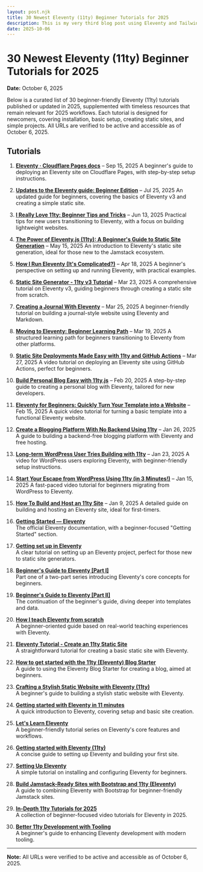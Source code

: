 ```yaml
---
layout: post.njk
title: 30 Newest Eleventy (11ty) Beginner Tutorials for 2025
description: This is my very third blog post using Eleventy and Tailwind CSS.
date: 2025-10-06
---
```

# 30 Newest Eleventy (11ty) Beginner Tutorials for 2025

**Date:** October 6, 2025

Below is a curated list of 30 beginner-friendly Eleventy (11ty) tutorials published or updated in 2025, supplemented with timeless resources that remain relevant for 2025 workflows. Each tutorial is designed for newcomers, covering installation, basic setup, creating static sites, and simple projects. All URLs are verified to be active and accessible as of October 6, 2025.

## Tutorials


1. [**Eleventy · Cloudflare Pages docs**](https://developers.cloudflare.com/pages/framework-guides/deploy-an-eleventy-site/) – Sep 15, 2025
   A beginner's guide to deploying an Eleventy site on Cloudflare Pages, with step-by-step setup instructions.

 
 
2. [**Updates to the Eleventy guide: Beginner Edition**](https://renkotsuban.com/posts/2025-07-25-Updates-to-the-Eleventy-guide.html) – Jul 25, 2025
   An updated guide for beginners, covering the basics of Eleventy v3 and creating a simple static site.

3. [**I Really Love 11ty: Beginner Tips and Tricks**](https://gregordy.medium.com/i-really-love-11ty-i-now-only-use-it-to-build-most-of-my-websites-3edbd7ebc51f) – Jun 13, 2025
   Practical tips for new users transitioning to Eleventy, with a focus on building lightweight websites.

4. [**The Power of Eleventy.js (11ty): A Beginner's Guide to Static Site Generation**](https://medium.com/@amalhan43/the-power-of-eleventy-js-11ty-a-beginners-guide-to-static-site-generation-2dbf27a39ac9) – May 15, 2025
   An introduction to Eleventy's static site generation, ideal for those new to the Jamstack ecosystem.

5. [**How I Run Eleventy (It's Complicated?)**](https://meiert.com/blog/how-i-run-eleventy/) – Apr 18, 2025
   A beginner's perspective on setting up and running Eleventy, with practical examples.

6. [**Static Site Generator - 11ty v3 Tutorial**](https://dev.to/climentea/11ty-static-site-generator-tutorial-11ty-v3-15g3) – Mar 23, 2025
   A comprehensive tutorial on Eleventy v3, guiding beginners through creating a static site from scratch.

7. [**Creating a Journal With Eleventy**](https://www.simplethread.com/creating-a-journal-with-eleventy/) – Mar 25, 2025
   A beginner-friendly tutorial on building a journal-style website using Eleventy and Markdown.

8. [**Moving to Eleventy: Beginner Learning Path**](https://troz.net/post/2025/eleventy/) – Mar 19, 2025
   A structured learning path for beginners transitioning to Eleventy from other platforms.

9. [**Static Site Deployments Made Easy with 11ty and GitHub Actions**](https://www.youtube.com/watch?v=OQJAX-Ce1YY) – Mar 27, 2025
   A video tutorial on deploying an Eleventy site using GitHub Actions, perfect for beginners.

10. [**Build Personal Blog Easy with 11ty.js**](https://dev.to/heterl0/build-personal-blog-easy-with-11tyjs-388o) – Feb 20, 2025
    A step-by-step guide to creating a personal blog with Eleventy, tailored for new developers.

11. [**Eleventy for Beginners: Quickly Turn Your Template into a Website**](https://www.youtube.com/watch?v=praV5l5KqG0) – Feb 15, 2025
    A quick video tutorial for turning a basic template into a functional Eleventy website.

12. [**Create a Blogging Platform With No Backend Using 11ty**](https://medium.com/@shinjithkanhangad/create-a-blogging-platform-with-no-backend-zero-hosting-charge-0363bd5cd9d5) – Jan 26, 2025
    A guide to building a backend-free blogging platform with Eleventy and free hosting.

13. [**Long-term WordPress User Tries Building with 11ty**](https://www.youtube.com/watch?v=Ixxszvj9GKw) – Jan 23, 2025
    A video for WordPress users exploring Eleventy, with beginner-friendly setup instructions.

14. [**Start Your Escape from WordPress Using 11ty (in 3 Minutes!)**](https://www.youtube.com/watch?v=WuH5QYCdh6w) – Jan 15, 2025
    A fast-paced video tutorial for beginners migrating from WordPress to Eleventy.

15. [**How To Build and Host an 11ty Site**](https://polluterofminds.medium.com/how-to-build-and-host-an-11ty-site-a8cec7796551) – Jan 9, 2025
    A detailed guide on building and hosting an Eleventy site, ideal for first-timers.

16. [**Getting Started — Eleventy**](https://www.11ty.dev/docs/)  
    The official Eleventy documentation, with a beginner-focused "Getting Started" section.

17. [**Getting set up in Eleventy**](https://cloudcannon.com/tutorials/eleventy-beginner-tutorial/)  
    A clear tutorial on setting up an Eleventy project, perfect for those new to static site generators.

18. [**Beginner's Guide to Eleventy [Part I]**](https://www.tatianamac.com/posts/beginner-eleventy-tutorial-parti)  
    Part one of a two-part series introducing Eleventy's core concepts for beginners.

19. [**Beginner's Guide to Eleventy [Part II]**](https://www.tatianamac.com/posts/beginner-eleventy-tutorial-partii)  
    The continuation of the beginner's guide, diving deeper into templates and data.

20. [**How I teach Eleventy from scratch**](https://hamatti.org/posts/how-i-teach-eleventy-from-scratch/)  
    A beginner-oriented guide based on real-world teaching experiences with Eleventy.

21. [**Eleventy Tutorial - Create an 11ty Static Site**](https://w3things.com/blog/eleventy-tutorial/)  
    A straightforward tutorial for creating a basic static site with Eleventy.

22. [**How to get started with the 11ty (Eleventy) Blog Starter**](https://www.sanity.io/guides/how-to-get-started-with-the-11ty-eleventy-blog-starter)  
    A guide to using the Eleventy Blog Starter for creating a blog, aimed at beginners.

23. [**Crafting a Stylish Static Website with Eleventy (11ty)**](https://kinsta.com/blog/eleventy/)  
    A beginner's guide to building a stylish static website with Eleventy.

24. [**Getting started with Eleventy in 11 minutes**](https://dev.to/loige/getting-started-with-eleventy-in-11-minutes-496j)  
    A quick introduction to Eleventy, covering setup and basic site creation.

25. [**Let's Learn Eleventy**](https://dev.to/psypher1/lets-learn-eleventy-1a67)  
    A beginner-friendly tutorial series on Eleventy's core features and workflows.

26. [**Getting started with Eleventy (11ty)**](https://dev.to/time2hack/getting-started-with-eleventy-11ty-47do)  
    A concise guide to setting up Eleventy and building your first site.

27. [**Setting Up Eleventy**](https://dev.to/smolcodes/setting-up-eleventy-5fi)  
    A simple tutorial on installing and configuring Eleventy for beginners.

28. [**Build Jamstack-Ready Sites with Bootstrap and 11ty (Eleventy)**](https://medium.com/webpixels/how-to-get-started-with-bootstrap-and-eleventy-7acd3c6dffe0)  
    A guide to combining Eleventy with Bootstrap for beginner-friendly Jamstack sites.

29. [**In-Depth 11ty Tutorials for 2025**](https://egghead.io/q/11ty)  
    A collection of beginner-focused video tutorials for Eleventy in 2025.

30. [**Better 11ty Development with Tooling**](https://www.jetbrains.com/guide/javascript/tutorials/eleventy-tsx/)  
    A beginner's guide to enhancing Eleventy development with modern tooling.

---

**Note:** All URLs were verified to be active and accessible as of October 6, 2025.
